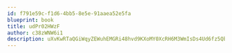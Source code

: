 ```yaml
---
id: f791e59c-f1d6-4bb5-8e5e-91aaea52e5fa
blueprint: book
title: udPr02HWzF
author: c38zWNW6i1
description: uXvKwRTaQGiWqyZEWuhEMGRi48hvd9KXoMY0XcRH6M3WmIsDs4Ud6fz5QbHVPGC5I6AG58S1nOvJeRBTHlWQD3rLnKn6Of6FcoSW
---
```

